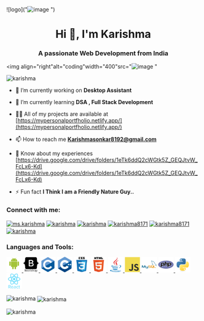 ![logo]("![image](https://user-images.githubusercontent.com/107717923/228160961-26d1c647-f762-4084-807a-88125001c063.png)
")
<h1 align="center">Hi 👋, I'm Karishma</h1>
<h3 align="center">A passionate Web Development from India</h3>

<img align="right"alt="coding"width="400"src="![image](https://user-images.githubusercontent.com/107717923/228153274-c11eb6ca-4171-4ecc-9a8b-ab4c4e927fc9.png)
"

<p align="left"> <img src="https://komarev.com/ghpvc/?username=karishma&label=Profile%20views&color=0e75b6&style=flat" alt="karishma" /> </p>

- 🔭 I’m currently working on **Desktop Assistant**

- 🌱 I’m currently learning **DSA , Full Stack Development**

- 👨‍💻 All of my projects are available at [https://mypersonalportfholio.netlify.app/](https://mypersonalportfholio.netlify.app/)

- 📫 How to reach me **Karishmasonkar8192@gmail.com**

- 📄 Know about my experiences [https://drive.google.com/drive/folders/1eTk6ddQ2cWGtk5Z_GEQJtvW_FcLx6-Kd](https://drive.google.com/drive/folders/1eTk6ddQ2cWGtk5Z_GEQJtvW_FcLx6-Kd)

- ⚡ Fun fact **I Think I am a Friendly Nature Guy..**

<h3 align="left">Connect with me:</h3>
<p align="left">
<a href="https://linkedin.com/in/ms.karishma" target="blank"><img align="center" src="https://raw.githubusercontent.com/rahuldkjain/github-profile-readme-generator/master/src/images/icons/Social/linked-in-alt.svg" alt="ms.karishma" height="30" width="40" /></a>
<a href="https://instagram.com/karishma" target="blank"><img align="center" src="https://raw.githubusercontent.com/rahuldkjain/github-profile-readme-generator/master/src/images/icons/Social/instagram.svg" alt="karishma" height="30" width="40" /></a>
<a href="https://www.youtube.com/c/karishma" target="blank"><img align="center" src="https://raw.githubusercontent.com/rahuldkjain/github-profile-readme-generator/master/src/images/icons/Social/youtube.svg" alt="karishma" height="30" width="40" /></a>
<a href="https://www.codechef.com/users/karishma8171" target="blank"><img align="center" src="https://cdn.jsdelivr.net/npm/simple-icons@3.1.0/icons/codechef.svg" alt="karishma8171" height="30" width="40" /></a>
<a href="https://www.leetcode.com/karishma8171" target="blank"><img align="center" src="https://raw.githubusercontent.com/rahuldkjain/github-profile-readme-generator/master/src/images/icons/Social/leet-code.svg" alt="karishma8171" height="30" width="40" /></a>
<a href="https://auth.geeksforgeeks.org/user/karishma" target="blank"><img align="center" src="https://raw.githubusercontent.com/rahuldkjain/github-profile-readme-generator/master/src/images/icons/Social/geeks-for-geeks.svg" alt="karishma" height="30" width="40" /></a>
</p>

<h3 align="left">Languages and Tools:</h3>
<p align="left"> <a href="https://developer.android.com" target="_blank" rel="noreferrer"> <img src="https://raw.githubusercontent.com/devicons/devicon/master/icons/android/android-original-wordmark.svg" alt="android" width="40" height="40"/> </a> <a href="https://getbootstrap.com" target="_blank" rel="noreferrer"> <img src="https://raw.githubusercontent.com/devicons/devicon/master/icons/bootstrap/bootstrap-plain-wordmark.svg" alt="bootstrap" width="40" height="40"/> </a> <a href="https://www.cprogramming.com/" target="_blank" rel="noreferrer"> <img src="https://raw.githubusercontent.com/devicons/devicon/master/icons/c/c-original.svg" alt="c" width="40" height="40"/> </a> <a href="https://www.w3schools.com/cpp/" target="_blank" rel="noreferrer"> <img src="https://raw.githubusercontent.com/devicons/devicon/master/icons/cplusplus/cplusplus-original.svg" alt="cplusplus" width="40" height="40"/> </a> <a href="https://www.w3schools.com/css/" target="_blank" rel="noreferrer"> <img src="https://raw.githubusercontent.com/devicons/devicon/master/icons/css3/css3-original-wordmark.svg" alt="css3" width="40" height="40"/> </a> <a href="https://www.w3.org/html/" target="_blank" rel="noreferrer"> <img src="https://raw.githubusercontent.com/devicons/devicon/master/icons/html5/html5-original-wordmark.svg" alt="html5" width="40" height="40"/> </a> <a href="https://www.java.com" target="_blank" rel="noreferrer"> <img src="https://raw.githubusercontent.com/devicons/devicon/master/icons/java/java-original.svg" alt="java" width="40" height="40"/> </a> <a href="https://developer.mozilla.org/en-US/docs/Web/JavaScript" target="_blank" rel="noreferrer"> <img src="https://raw.githubusercontent.com/devicons/devicon/master/icons/javascript/javascript-original.svg" alt="javascript" width="40" height="40"/> </a> <a href="https://www.mysql.com/" target="_blank" rel="noreferrer"> <img src="https://raw.githubusercontent.com/devicons/devicon/master/icons/mysql/mysql-original-wordmark.svg" alt="mysql" width="40" height="40"/> </a> <a href="https://www.php.net" target="_blank" rel="noreferrer"> <img src="https://raw.githubusercontent.com/devicons/devicon/master/icons/php/php-original.svg" alt="php" width="40" height="40"/> </a> <a href="https://www.python.org" target="_blank" rel="noreferrer"> <img src="https://raw.githubusercontent.com/devicons/devicon/master/icons/python/python-original.svg" alt="python" width="40" height="40"/> </a> <a href="https://reactjs.org/" target="_blank" rel="noreferrer"> <img src="https://raw.githubusercontent.com/devicons/devicon/master/icons/react/react-original-wordmark.svg" alt="react" width="40" height="40"/> </a> </p>

<p><img align="left" src="https://github-readme-stats.vercel.app/api/top-langs?username=karishma&show_icons=true&locale=en&layout=compact" alt="karishma" /></p>

<p>&nbsp;<img align="center" src="https://github-readme-stats.vercel.app/api?username=karishma&show_icons=true&locale=en" alt="karishma" /></p>

<p><img align="center" src="https://github-readme-streak-stats.herokuapp.com/?user=karishma&" alt="karishma" /></p>
